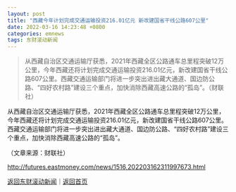 ```yaml
---
layout: post
title: "西藏今年计划完成交通运输投资216.01亿元 新改建国省干线公路607公里"
date: 2022-03-16 14:23:48 +0800
categories: emnews
tags: 东财滚动新闻
---
```

> 从西藏自治区交通运输厅获悉，2021年西藏全区公路通车总里程突破12万公里，今年西藏还将计划完成交通运输投资216.01亿元，新改建国省干线公路607公里。西藏交通运输部门将进一步突出进出藏大通道、国边防公路、“四好农村路”建设三个重点，加快消除西藏高速公路的“孤岛”。（财联社）

<p>从西藏自治区交通运输厅获悉，2021年西藏全区公路通车总里程突破12万公里，今年西藏还将计划完成交通运输投资216.01亿元，新改建国省干线公路607公里。西藏交通运输部门将进一步突出进出藏大通道、国边防公路、“四好农村路”建设三个重点，加快消除西藏高速公路的“孤岛”。</p><p class="em_media">（文章来源：财联社）</p>

<http://futures.eastmoney.com/news/1516,202203162311997673.html>

[返回东财滚动新闻](//finews.withounder.com/emnews/)｜[返回首页](//finews.withounder.com/)